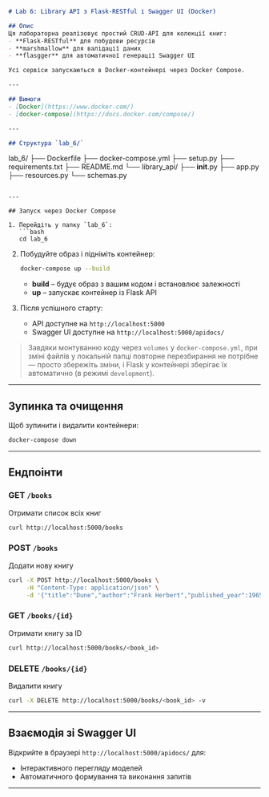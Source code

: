 ```markdown
# Lab 6: Library API з Flask-RESTful і Swagger UI (Docker)

## Опис
Ця лабораторна реалізовує простий CRUD-API для колекції книг:
- **Flask-RESTful** для побудови ресурсів  
- **marshmallow** для валідації даних  
- **flasgger** для автоматичної генерації Swagger UI  

Усі сервіси запускаються в Docker-контейнері через Docker Compose.

---

## Вимоги
- [Docker](https://www.docker.com/)  
- [docker-compose](https://docs.docker.com/compose/)

---

## Структура `lab_6/`

```

lab\_6/
├── Dockerfile
├── docker-compose.yml
├── setup.py
├── requirements.txt
├── README.md
└── library\_api/
├── **init**.py
├── app.py
├── resources.py
└── schemas.py

````

---

## Запуск через Docker Compose

1. Перейдіть у папку `lab_6`:
   ```bash
   cd lab_6
````

2. Побудуйте образ і підніміть контейнер:

   ```bash
   docker-compose up --build
   ```

   * **build** – будує образ з вашим кодом і встановлює залежності
   * **up** – запускає контейнер із Flask API

3. Після успішного старту:

   * API доступне на `http://localhost:5000`
   * Swagger UI доступне на `http://localhost:5000/apidocs/`

> Завдяки монтуванню коду через `volumes` у `docker-compose.yml`, при зміні файлів у локальній папці повторне перезбирання не потрібне — просто збережіть зміни, і Flask у контейнері зберігає їх автоматично (в режимі `development`).

---

## Зупинка та очищення

Щоб зупинити і видалити контейнери:

```bash
docker-compose down
```

---

## Ендпоінти

### GET `/books`

Отримати список всіх книг

```bash
curl http://localhost:5000/books
```

### POST `/books`

Додати нову книгу

```bash
curl -X POST http://localhost:5000/books \
     -H "Content-Type: application/json" \
     -d '{"title":"Dune","author":"Frank Herbert","published_year":1965}'
```

### GET `/books/{id}`

Отримати книгу за ID

```bash
curl http://localhost:5000/books/<book_id>
```

### DELETE `/books/{id}`

Видалити книгу

```bash
curl -X DELETE http://localhost:5000/books/<book_id> -v
```

---

## Взаємодія зі Swagger UI

Відкрийте в браузері `http://localhost:5000/apidocs/` для:

* Інтерактивного перегляду моделей
* Автоматичного формування та виконання запитів

---


